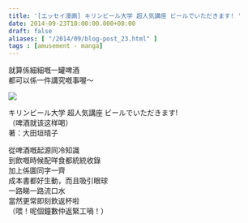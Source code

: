 ```yaml
---
title: '[エッセイ漫画] キリンビール大学 超人気講座 ビールでいただきます! '
date: 2014-09-23T10:00:00.000+08:00
draft: false
aliases: [ "/2014/09/blog-post_23.html" ]
tags : [amusement - manga]
---
```


就算係細細嘅一罐啤酒  
都可以係一件講究嘅事喔～  

![](/images/kirinbook.jpg)
  
キリンビール大学 超人気講座 ビールでいただきます!  
（啤酒就该这样喝）  
著：大田垣晴子


從啤酒嘅起源同冷知識  
到飲嘅時候配咩食都統統收錄  
加上係圖同字一齊  
成本書都好生動，而且吸引眼球  
一路睇一路流口水  
當然更常即刻飲返杯啦  
（喂！呢個鐘數仲返緊工喎！）  
